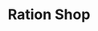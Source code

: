 ---
title: "Ration Shop"
url: /kodungallur/ration-shop-chandappura-eriyad-road/
shop: Lebensmittel
---